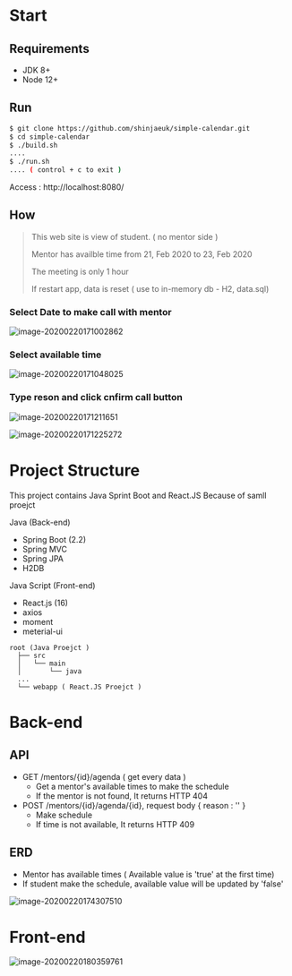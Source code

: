 # Start

## Requirements

- JDK 8+ 
- Node 12+

## Run

```bash
$ git clone https://github.com/shinjaeuk/simple-calendar.git
$ cd simple-calendar
$ ./build.sh
....
$ ./run.sh
.... ( control + c to exit )
```

Access : http://localhost:8080/

## How

> This web site is view of student. ( no mentor side )
>
> Mentor has availble time from 21, Feb 2020 to 23, Feb 2020
>
> The meeting is only 1 hour
>
> If restart app, data is reset  ( use to in-memory db - H2, data.sql)

### Select Date to make call with mentor

![image-20200220171002862](img/image-20200220171002862.png)

### Select available time

![image-20200220171048025](img/image-20200220171048025.png)

### Type reson and click cnfirm call button

![image-20200220171211651](img/image-20200220171211651.png)

![image-20200220171225272](img/image-20200220171225272.png)

# Project Structure

This project contains Java Sprint Boot and React.JS Because of samll proejct

Java (Back-end) 

- Spring Boot (2.2)
- Spring MVC
- Spring JPA
- H2DB

Java Script (Front-end)

- React.js (16)
- axios
- moment
- meterial-ui

```
root (Java Proejct )
  ├── src
  │   └── main
  │       └── java
  ...
  └── webapp ( React.JS Proejct )
```

# Back-end

## API

- GET /mentors/{id}/agenda (  get every data  )
  - Get a mentor's available times to make the schedule
  - If the mentor is not found, It returns HTTP 404 
- POST /mentors/{id}/agenda/{id}, request body { reason : '' }
  - Make schedule
  - If time is not available, It returns HTTP 409

## ERD

- Mentor has available times ( Available value is 'true' at the first time)
- If student make the schedule, available value will be updated by 'false'

![image-20200220174307510](img/image-20200220174307510.png)

# Front-end

![image-20200220180359761](img/image-20200220180359761.png)
